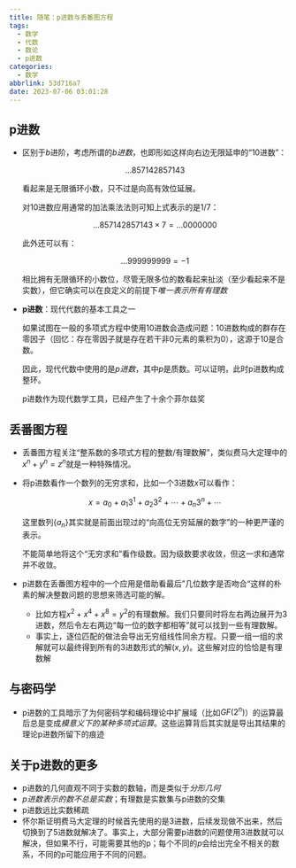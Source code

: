 ```yaml
---
title: 随笔：p进数与丢番图方程
tags:
  - 数学
  - 代数
  - 数论
  - p进数
categories:
  - 数学
abbrlink: 53d716a7
date: 2023-07-06 03:01:28
---
```


## p进数

- 区别于$b$进阶，考虑所谓的*b进数*，也即形如这样向右边无限延申的“10进数”：
  
  $$
  \dots 857142857143
  $$

  看起来是无限循环小数，只不过是向高有效位延展。

  对10进数应用通常的加法乘法法则可知上式表示的是$1/7$：

  $$
    \dots 857142857143 \times 7 = \dots 0000000
  $$

  此外还可以有：

  $$
    \dots 999999999 = -1
  $$

  相比拥有无限循环的小数位，尽管无限多位的数看起来扯淡（至少看起来不是实数），但它确实可以在良定义的前提下*唯一表示所有有理数*

- **p进数**：现代代数的基本工具之一
  
  如果试图在一般的多项式方程中使用10进数会造成问题：10进数构成的群存在零因子（回忆：存在零因子就是存在若干非0元素的乘积为0），这源于10是合数。

  因此，现代代数中使用的是*p进数*，其中$p$是质数。可以证明，此时p进数构成整环。

  p进数作为现代数学工具，已经产生了十余个菲尔兹奖

## 丢番图方程
- 丢番图方程关注“整系数的多项式方程的整数/有理数解”，类似费马大定理中的$x^n + y^n = z^n$就是一种特殊情况。
- 将p进数看作一个数列的无穷求和，比如一个3进数$x$可以看作：
  
  $$
    x = a_0 + a_1 3^1 + a_2 3^2 + \cdots + a_n3^n + \cdots
  $$

  这里数列$\{a_n\}$其实就是前面出现过的“向高位无穷延展的数字”的一种更严谨的表示。
  
  不能简单地将这个“无穷求和”看作级数。因为级数要求收敛，但这一求和通常并不收敛。

- p进数在丢番图方程中的一个应用是借助看最后”几位数字是否吻合“这样的朴素的解决整数问题的思想来筛选可能的解。
  - 比如方程$x^2 + x^4 + x^8 = y^2$的有理数解。我们只要同时将左右两边展开为3进数，然后令左右两边“每一位的数字都相等”就可以找到一些有理数解。
  - 事实上，逐位匹配的做法会导出无穷组线性同余方程。只要一组一组的求解就可以最终得到所有的3进数形式的解$(x,y)$。这些解对应的恰恰是有理数解

## 与密码学
- p进数的工具暗示了为何密码学和编码理论中扩展域（比如$GF(2^n)$）的运算最后总是变成*模意义下的某种多项式运算*。这些运算背后其实就是导出其结果的理论p进数所留下的痕迹

## 关于p进数的更多
- p进数的几何直观不同于实数的数轴，而是类似于*分形几何*
- *p进数表示的数不总是实数*；有理数是实数集与p进数的交集
- p进数远比实数稀疏
- 怀尔斯证明费马大定理的时候首先使用的是3进数，后续发现做不出来，然后切换到了5进数就解决了。事实上，大部分需要p进数的问题使用3进数就可以解决，但如果不行，可能需要其他的p；每个不同的$p$会给出完全不相关的数系，不同的p可能应用于不同的问题。